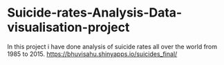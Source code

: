 # Suicide-rates-Analysis-Data-visualisation-project
In this project i have done analysis of suicide rates all over the world from 1985 to 2015.
https://bhuvisahu.shinyapps.io/suicides_final/
